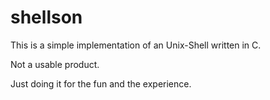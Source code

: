 # shellson
This is a simple implementation of an Unix-Shell written in C.

Not a usable product.

Just doing it for the fun and the experience.
